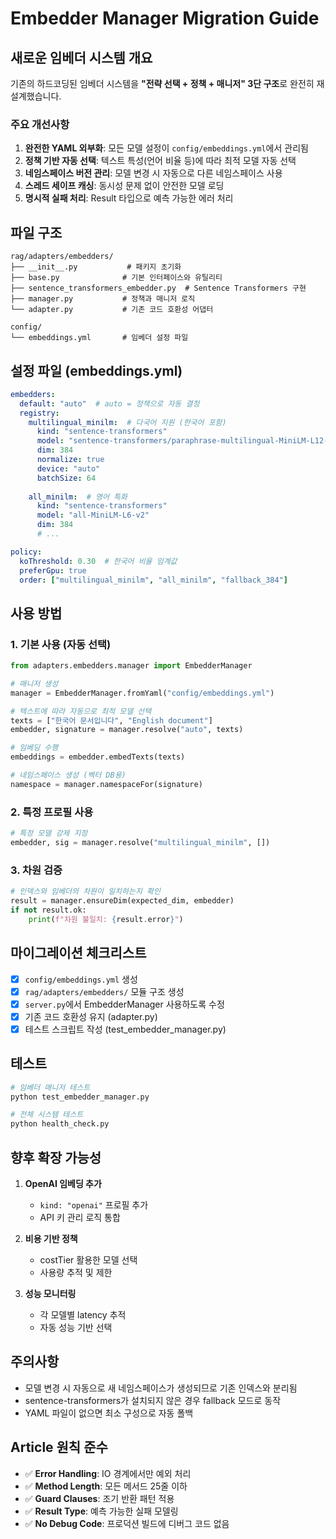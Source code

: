 # Embedder Manager Migration Guide

## 새로운 임베더 시스템 개요

기존의 하드코딩된 임베더 시스템을 **"전략 선택 + 정책 + 매니저" 3단 구조**로 완전히 재설계했습니다.

### 주요 개선사항

1. **완전한 YAML 외부화**: 모든 모델 설정이 `config/embeddings.yml`에서 관리됨
2. **정책 기반 자동 선택**: 텍스트 특성(언어 비율 등)에 따라 최적 모델 자동 선택
3. **네임스페이스 버전 관리**: 모델 변경 시 자동으로 다른 네임스페이스 사용
4. **스레드 세이프 캐싱**: 동시성 문제 없이 안전한 모델 로딩
5. **명시적 실패 처리**: Result 타입으로 예측 가능한 에러 처리

## 파일 구조

```
rag/adapters/embedders/
├── __init__.py           # 패키지 초기화
├── base.py              # 기본 인터페이스와 유틸리티
├── sentence_transformers_embedder.py  # Sentence Transformers 구현
├── manager.py           # 정책과 매니저 로직
└── adapter.py           # 기존 코드 호환성 어댑터

config/
└── embeddings.yml       # 임베더 설정 파일
```

## 설정 파일 (embeddings.yml)

```yaml
embedders:
  default: "auto"  # auto = 정책으로 자동 결정
  registry:
    multilingual_minilm:  # 다국어 지원 (한국어 포함)
      kind: "sentence-transformers"
      model: "sentence-transformers/paraphrase-multilingual-MiniLM-L12-v2"
      dim: 384
      normalize: true
      device: "auto"
      batchSize: 64
    
    all_minilm:  # 영어 특화
      kind: "sentence-transformers"
      model: "all-MiniLM-L6-v2"
      dim: 384
      # ... 

policy:
  koThreshold: 0.30  # 한국어 비율 임계값
  preferGpu: true
  order: ["multilingual_minilm", "all_minilm", "fallback_384"]
```

## 사용 방법

### 1. 기본 사용 (자동 선택)

```python
from adapters.embedders.manager import EmbedderManager

# 매니저 생성
manager = EmbedderManager.fromYaml("config/embeddings.yml")

# 텍스트에 따라 자동으로 최적 모델 선택
texts = ["한국어 문서입니다", "English document"]
embedder, signature = manager.resolve("auto", texts)

# 임베딩 수행
embeddings = embedder.embedTexts(texts)

# 네임스페이스 생성 (벡터 DB용)
namespace = manager.namespaceFor(signature)
```

### 2. 특정 프로필 사용

```python
# 특정 모델 강제 지정
embedder, sig = manager.resolve("multilingual_minilm", [])
```

### 3. 차원 검증

```python
# 인덱스와 임베더의 차원이 일치하는지 확인
result = manager.ensureDim(expected_dim, embedder)
if not result.ok:
    print(f"차원 불일치: {result.error}")
```

## 마이그레이션 체크리스트

- [x] `config/embeddings.yml` 생성
- [x] `rag/adapters/embedders/` 모듈 구조 생성
- [x] `server.py`에서 EmbedderManager 사용하도록 수정
- [x] 기존 코드 호환성 유지 (adapter.py)
- [x] 테스트 스크립트 작성 (test_embedder_manager.py)

## 테스트

```bash
# 임베더 매니저 테스트
python test_embedder_manager.py

# 전체 시스템 테스트
python health_check.py
```

## 향후 확장 가능성

1. **OpenAI 임베딩 추가**
   - `kind: "openai"` 프로필 추가
   - API 키 관리 로직 통합

2. **비용 기반 정책**
   - costTier 활용한 모델 선택
   - 사용량 추적 및 제한

3. **성능 모니터링**
   - 각 모델별 latency 추적
   - 자동 성능 기반 선택

## 주의사항

- 모델 변경 시 자동으로 새 네임스페이스가 생성되므로 기존 인덱스와 분리됨
- sentence-transformers가 설치되지 않은 경우 fallback 모드로 동작
- YAML 파일이 없으면 최소 구성으로 자동 폴백

## Article 원칙 준수

- ✅ **Error Handling**: IO 경계에서만 예외 처리
- ✅ **Method Length**: 모든 메서드 25줄 이하
- ✅ **Guard Clauses**: 조기 반환 패턴 적용
- ✅ **Result Type**: 예측 가능한 실패 모델링
- ✅ **No Debug Code**: 프로덕션 빌드에 디버그 코드 없음
